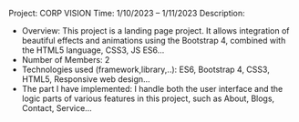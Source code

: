 Project: CORP VISION
Time: 1/10/2023 – 1/11/2023
Description:
+ Overview: This project is a landing page project. It allows integration of beautiful effects and animations using the Bootstrap 4, combined with the HTML5 language, CSS3, JS ES6…
+ Number of Members: 2
+ Technologies used (framework,library,..): ES6, Bootstrap 4, CSS3, HTML5, Responsive web design…
+ The part I have implemented: I handle both the user interface and the logic parts of various features in this project, such as About, Blogs, Contact, Service…
